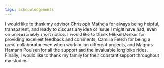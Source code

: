 ```yaml
---
tags: acknowledgements
---
```


I would like to thank my advisor Christoph Matheja for always being helpful, transparent, and ready to discuss any idea or issue I might have had, even on unreasonably short notice. I would like to thank Mikkel Denker for providing excellent feedback and comments, Camilla Færch for being a great collaborator even when working on different projects, and Magnus Hamann Poulsen for all the support and the invaluable long bike rides. Finally, I would like to thank my family for their constant support throughout my studies.